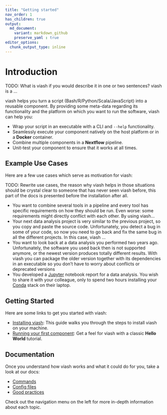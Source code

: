 ```yaml
---
title: "Getting started"
nav_order: 1
has_children: true
output:
  md_document:
    variant: markdown_github
    preserve_yaml : true
editor_options: 
  chunk_output_type: inline
---
```


# Introduction

TODO: What is viash if you would describe it in one or two sentences?
viash is a …

viash helps you turn a script (Bash/R/Python/Scala/JavaScript) into a
reusable component. By providing some meta-data regarding its
functionality and the platform on which you want to run the software,
viash can help you:

-   Wrap your script in an executable with a CLI and `--help`
    functionality.
-   Seamlessly execute your component natively on the host platform or
    in a **Docker** container.
-   Combine multiple components in a **Nextflow** pipeline.
-   Unit-test your component to ensure that it works at all times.

## Example Use Cases

Here are a few use cases which serve as motivation for viash:

TODO: Rewrite use cases, the reason why viash helps in those situations
should be crystal clear to someone that has never seen viash before,
this part of the docs is presented before the installation after all.

-   You want to combine several tools in a pipeline and every tool has
    specific requirements on how they should be run. Even worse: some
    requirements might directly conflict with each other. By using
    viash…
-   Your next data analysis project is very similar to the previous
    project, so you copy and paste the source code. Unfortunately, you
    detect a bug in some of your code, so now you need to go back and
    fix the same bug in all the different projects. In this case, viash
    …
-   You want to look back at a data analysis you performed two years
    ago. Unfortunately, the software you used back then is not supported
    anymore, or the newest version produces totally different results.
    With viash you can package the older version together with its
    dependencies in an executable so you don’t have to worry about
    conflicts or deprecated versions
-   You developed a [Jupyter](https://jupyter.org/) notebook report for
    a data analysis. You wish to share it with your colleague, only to
    spend two hours installing your [Conda](https://docs.conda.io/)
    stack on their laptop.

## Getting Started

Here are some links to get you started with viash:

-   [Installing viash](/viash_docs/getting_started/installation): This
    guide walks you through the steps to install viash on your machine.
-   [Running your first
    component](/viash_docs/getting_started/hello_world): Get a feel for
    viash with a classic **Hello World** tutorial.

## Documentation

Once you understand how viash works and what it could do for you, take a
look at our docs:

-   [Commands](/commands)
-   [Config files](/config)
-   [Good practices](/good_practices)

Check out the navigation menu on the left for more in-depth information
about each topic.
